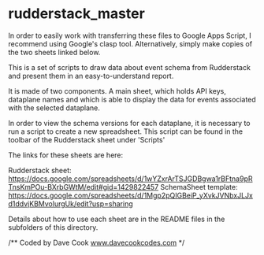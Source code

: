 # rudderstack_master

In order to easily work with transferring these files to Google Apps Script, I recommend using Google's clasp tool. Alternatively, simply make copies of the two sheets linked below.

This is a set of scripts to draw data about event schema from Rudderstack and present them in an easy-to-understand report.

It is made of two components. A main sheet, which holds API keys, dataplane names and which is able to display the data for events associated with the selected dataplane.

In order to view the schema versions for each dataplane, it is necessary to run a script to create a new spreadsheet. This script can be found in the toolbar of the Rudderstack sheet under 'Scripts'

The links for these sheets are here: 

Rudderstack sheet: https://docs.google.com/spreadsheets/d/1wYZxrArTSJGDBgwa1rBFtna9pRTnsKmPOu-BXrbGWtM/edit#gid=1429822457
SchemaSheet template: https://docs.google.com/spreadsheets/d/1Mgp2pQIGBeiP_yXvkJVNbxJLJxd1ddvjKBMvolurgUk/edit?usp=sharing

Details about how to use each sheet are in the README files in the subfolders of this directory.

/**
    Coded by Dave Cook
    www.davecookcodes.com
*/